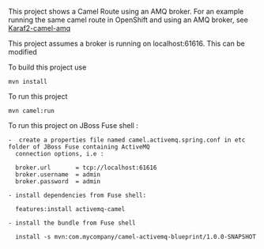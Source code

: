 This project shows a Camel Route using an AMQ broker. For an example running the same camel route in OpenShift and using an AMQ broker, see  [Karaf2-camel-amq](https://github.com/gbengataylor/karaf2-camel-amq)

This project assumes a broker is running on localhost:61616. This can be modified

To build this project use

    mvn install

To run this project

    mvn camel:run

To run this project on JBoss Fuse shell :

    -  create a properties file named camel.activemq.spring.conf in etc folder of JBoss Fuse containing ActiveMQ
      connection options, i.e :

      broker.url       = tcp://localhost:61616
      broker.username  = admin
      broker.password  = admin
      
    - install dependencies from Fuse shell:
	
	  features:install activemq-camel

    - install the bundle from Fuse shell

      install -s mvn:com.mycompany/camel-activemq-blueprint/1.0.0-SNAPSHOT

